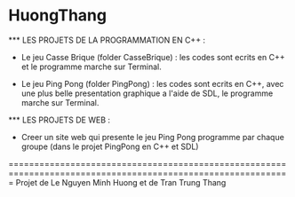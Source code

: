 HuongThang
=============================================================================================================

*** LES PROJETS DE LA PROGRAMMATION EN C++ :

- Le jeu Casse Brique (folder CasseBrique) : les codes sont ecrits en C++ et le programme marche sur Terminal.

- Le jeu Ping Pong (folder PingPong) : les codes sont ecrits en C++, avec une plus belle presentation graphique a l'aide de SDL, le programme marche sur Terminal.


*** LES PROJETS DE WEB :

- Creer un site web qui presente le jeu Ping Pong programme par chaque groupe (dans le projet PingPong en C++ et SDL)

=============================================================================================================
Projet de Le Nguyen Minh Huong et de Tran Trung Thang

